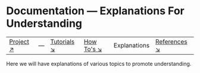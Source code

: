 # Documentation &mdash; Explanations For Understanding

|||||||
|---|---|---|---|---|---|
|[Project ↗](../README.md)|&mdash;|[Tutorials ↘](tutorials.md)|[How To's ↘](howtos.md)|Explanations|[References ↘](ref/index.md)|

Here we will have explanations of various topics to promote understanding.
